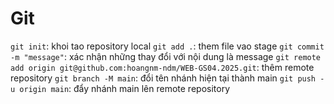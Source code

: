 # Git

`git init`: khoi tao repository local
`git add .`: them file vao stage
`git commit -m "message"`: xác nhận những thay đổi với nội dung là message
`git remote add origin git@github.com:hoangnm-ndm/WEB-GS04.2025.git`: thêm remote repository
`git branch -M main`: đổi tên nhánh hiện tại thành main
`git push -u origin main`: đẩy nhánh main lên remote repository
